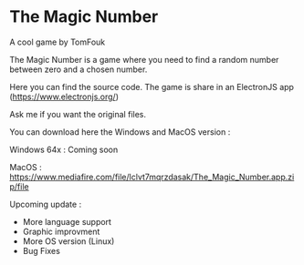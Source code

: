 # The Magic Number
A cool game by TomFouk

The Magic Number is a game where you need to find a random number between zero and a chosen number.

Here you can find the source code. The game is share in an ElectronJS app (https://www.electronjs.org/)

Ask me if you want the original files.

You can download here the Windows and MacOS version : 

Windows 64x : Coming soon

MacOS : https://www.mediafire.com/file/lclvt7mqrzdasak/The_Magic_Number.app.zip/file


Upcoming update : 

- More language support
- Graphic improvment
- More OS version (Linux)
- Bug Fixes
